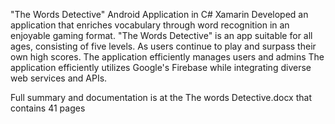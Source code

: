 "The Words Detective" Android Application in C# Xamarin
Developed an application that enriches vocabulary through word recognition in an enjoyable gaming
format. "The Words Detective" is an app suitable for all ages, consisting of five levels. As users continue to
play and surpass their own high scores. The application efficiently manages users and admins
The application efficiently utilizes Google's Firebase while integrating diverse web services and APIs.

Full summary and documentation is at the The words Detective.docx that contains 41 pages 
